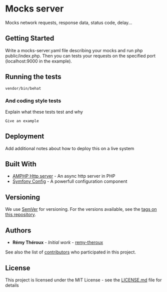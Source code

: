 # Mocks server

Mocks network requests, response data, status code, delay...

## Getting Started

Write a mocks-server.yaml file describing your mocks and run php public/index.php.
Then you can tests your requests on the specified port (localhost:9000 in the example).

## Running the tests

```
vendor/bin/behat
```

### And coding style tests

Explain what these tests test and why

```
Give an example
```

## Deployment

Add additional notes about how to deploy this on a live system

## Built With

* [AMPHP Http server](https://amphp.org/http-server/) - An async http server in PHP
* [Symfony Config](https://symfony.com/doc/current/components/config.html) - A powerfull configuration component

## Versioning

We use [SemVer](http://semver.org/) for versioning. For the versions available, see the [tags on this repository](/tags). 

## Authors

* **Rémy Théroux** - *Initial work* - [remy-theroux](https://github.com/remy-theroux)

See also the list of [contributors](https://github.com/remy-theroux/mocks-server/contributors) who participated in this project.

## License

This project is licensed under the MIT License - see the [LICENSE.md](LICENSE.md) file for details
